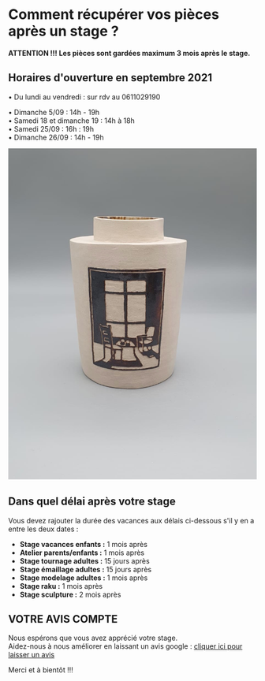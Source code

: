 # Comment récupérer vos pièces après un stage ?
**ATTENTION !!! Les pièces sont gardées maximum 3 mois après le stage.**  
  
  
## Horaires d'ouverture en septembre 2021    
•	Du lundi au vendredi : sur rdv au 0611029190  
  
  
•	Dimanche 5/09 : 14h - 19h  
•	Samedi 18 et dimanche 19 : 14h à 18h    
•	Samedi 25/09 : 16h : 19h  
•	Dimanche 26/09 : 14h - 19h  


<img src="/images/vase-poterie-modelage_atelier-fans-de-terre.jpeg" class="image-stage">  

## Dans quel délai après votre stage  

Vous devez rajouter la durée des vacances aux délais ci-dessous s'il y en a entre les deux dates :  
- **Stage vacances enfants :** 1 mois après 
- **Atelier parents/enfants :** 1 mois après 
- **Stage tournage adultes :** 15 jours après 
- **Stage émaillage adultes :** 15 jours après 
- **Stage modelage adultes :** 1 mois après 
- **Stage raku :** 1 mois après 
- **Stage sculpture :**  2 mois après 



## VOTRE AVIS COMPTE
Nous espérons que vous avez apprécié votre stage.  
Aidez-nous à nous améliorer en laissant un avis google : [cliquer ici pour laisser un avis](https://g.page/fansdeterre/review?gm)  

Merci et à bientôt !!!



